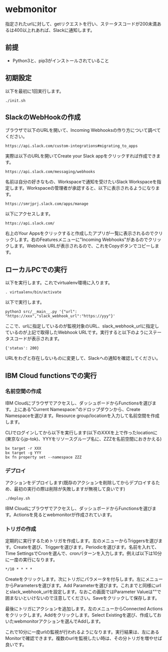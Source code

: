 # webmonitor
指定されたurlに対して、getリクエストを行い、ステータスコードが200未満あるは400以上れあれば、Slackに通知します。

## 前提

- Python3と、pip3がインストールされていること

## 初期設定

以下を最初に1回実行します。

    ./init.sh

## SlackのWebHookの作成

ブラウザで以下のURLを開いて、Incoming Webhooksの作り方について調べてください。

    https://api.slack.com/custom-integrations#migrating_to_apps

実際は以下のURLを開いてCreate your Slack appをクリックすれば作成できます。

    https://api.slack.com/messaging/webhooks

名前は自分の好きなもの、Workspaceで通知を受けたいSlack Workspaceを指定します。Workspaceの管理者が承認すると、以下に表示されるようになります。

    https://smrjprj.slack.com/apps/manage
    
以下にアクセスします。

    https://api.slack.com/
    
右上のYour Appsをクリックすると作成したアプリが一覧に表示されるのでクリックします。右のFeaturesメニューに"Incoming Webhooks"があるのでクリックします。Webhook URLが表示されるので、これをCopyボタンでコピーします。

## ローカルPCでの実行

以下を実行します。これでvirtualenv環境に入ります。

    . virtualenv/bin/activate

以下で実行します。

    python3 src/__main__.py '{"url": "https://xxx","slack_webhook_url":"https://yyy"}'

ここで、urlに指定しているのが監視対象のURL、slack_webhook_urlに指定しているのが上記で取得したWebhook URLです。実行すると以下のようにステータスコードが表示されます。

    {'status': 200}

URLをわざと存在しないものに変更して、Slackへの通知を確認してください。

## IBM Cloud functionsでの実行

### 名前空間の作成

IBM Cloudにブラウザでアクセスし、ダッシュボードからFunctionsを選びます。上にある"Current Namespace:"のドロップダウンから、Create Namespaceを選びます。Resource group/locationを入力して名前空間を作成します。

CLIでログインしてから以下を実行します(以下のXXXを上で作ったlocationに(東京ならjp-tok)、YYYをリソースグループ名に、ZZZを名前空間におきかえる)

    bx target -r XXX
    bx target -g YYY
    bx fn property set --namespace ZZZ

### デプロイ

アクションをデプロイします(既存のアクションを削除してからデプロイするため、最初の実行の際は削除が失敗しますが無視して良いです)

    ./deploy.sh

IBM Cloudにブラウザでアクセスし、ダッシュボードからFunctionsを選びます。Actionsを見るとwebmonitorが作成されています。

### トリガの作成

定期的に実行するためトリガを作成します。左のメニューからTriggersを選びます。Createを選び、Triggerを選びます。Periodicを選びます。名前を入れて、Time SettingsでCronを選んで、cronパターンを入力します。例えば以下は10分に一度の実行になります。

    */10 * * * *

Createをクリックします。次にトリガにパラメータを付与します。左にメニューからParametersを選びます。Add Parameterを選びます。これまでと同様にurlとslack_webhook_urlを設定します。なおこの画面ではParameter Valueは""で囲まないといけないので注意してください。Saveをクリックして保存します。

最後にトリガにアクションを追加します。左のメニューからConnected Actionsをクリックします。Addをクリックします。Select Existingを選び、作成しておいたwebmonitorアクションを選んでAddします。

これで10分に一度urlの監視が行われるようになります。実行結果は、左にあるMonitorで確認できます。複数のurlを監視したい時は、その分トリガを増やせば良いです。



